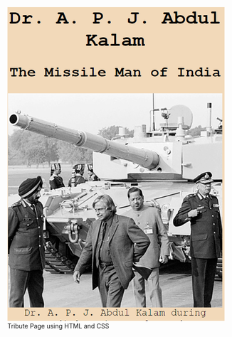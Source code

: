 ![alt text](https://github.com/Surajk7841/Tribute-Page/blob/main/Tribute%20Page.png)
Tribute Page using HTML and CSS
